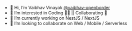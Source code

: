 - 👋 Hi, I’m Vaibhav Vinayak [@vaibhav-openborder](https://github.com/vaibhav-openborder)
- 👀 I’m interested in Coding 👨‍💻  ||  Collaborating 🤝
- 🌱 I’m currently working on NestJS / NextJS
- 🤝 I’m looking to collaborate on Web / Mobile / Serverless

